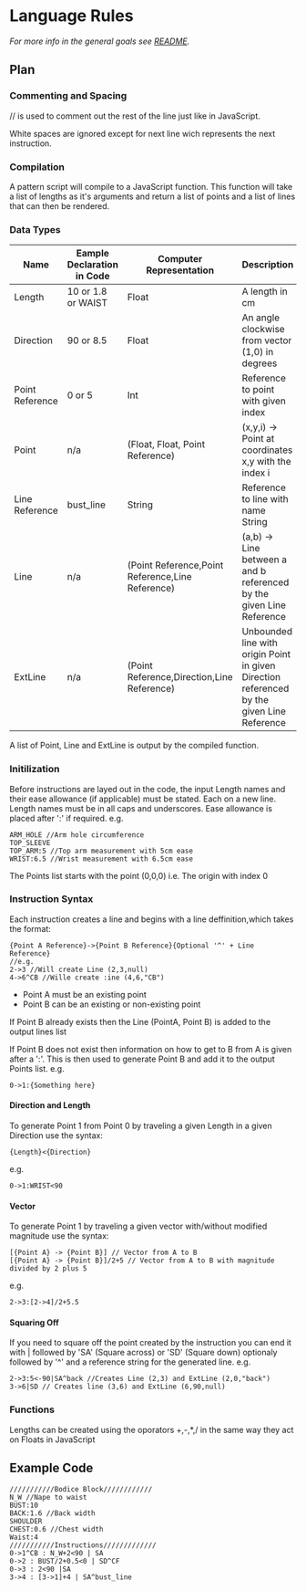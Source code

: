 # Language Rules
*For more info in the general goals see [README](README.md).*

## Plan

### Commenting and Spacing

// is used to comment out the rest of the line just like in JavaScript.

White spaces are ignored except for next line wich represents the next instruction.

### Compilation

A pattern script will compile to a JavaScript function. This function will take a list of lengths as it's arguments and return a list of points and a list of lines that can then be rendered.

### Data Types

| Name | Eample Declaration in Code |Computer Representation | Description |
| -------- | -------- | -------- | -------- |
| Length | 10 or 1.8 or WAIST |Float | A length in cm |
| Direction | 90 or 8.5 |Float | An angle clockwise from vector (1,0) in degrees |
| Point Reference | 0 or 5 | Int | Reference to point with given index 
| Point | n/a |(Float, Float, Point Reference) | (x,y,i) -> Point at coordinates x,y with the index i |
| Line Reference | bust_line | String | Reference to line with name String |
| Line | n/a |(Point Reference,Point Reference,Line Reference) | (a,b) -> Line between a and b referenced by the given Line Reference |
| ExtLine | n/a | (Point Reference,Direction,Line Reference) | Unbounded line with origin Point in given Direction referenced by the given Line Reference|

A list of Point, Line and ExtLine is output by the compiled function.

### Initilization 

Before instructions are layed out in the code, the input Length names and their ease allowance (if applicable) must be stated. Each on a new line. Length names must be in all caps and underscores. Ease allowance is placed after ':' if required. e.g.
```
ARM_HOLE //Arm hole circumference
TOP_SLEEVE
TOP_ARM:5 //Top arm measurement with 5cm ease
WRIST:6.5 //Wrist measurement with 6.5cm ease
```
The Points list starts with the point (0,0,0) i.e. The origin with index 0

### Instruction Syntax

Each instruction creates a line and begins with a line deffinition,which takes the format:
```
{Point A Reference}->{Point B Reference}{Optional '^' + Line Reference}
//e.g.
2->3 //Will create Line (2,3,null)
4->6^CB //Wille create :ine (4,6,"CB")
```
- Point A must be an existing point
- Point B can be an existing or non-existing point

If Point B already exists then the Line (PointA, Point B) is added to the output lines list

If Point B does not exist then information on how to get to B from A is given after a ':'. This is then used to generate Point B and add it to the output Points list. e.g.
```
0->1:{Something here}
```
#### Direction and Length
To generate Point 1 from Point 0 by traveling a given Length in a given Direction use the syntax:
```
{Length}<{Direction}
```
e.g.
```
0->1:WRIST<90
```
#### Vector
To generate Point 1 by traveling a given vector with/without modified magnitude use the syntax:
```
[{Point A} -> {Point B}] // Vector from A to B
[{Point A} -> {Point B}]/2+5 // Vector from A to B with magnitude divided by 2 plus 5
```
e.g.
```
2->3:[2->4]/2+5.5
```
#### Squaring Off
If you need to square off the point created by the instruction you can end it with | followed by 'SA' (Square across) or 'SD' (Square down) optionaly followed by '^' and a reference string for the generated line. e.g.
```
2->3:5<-90|SA^back //Creates Line (2,3) and ExtLine (2,0,"back")
3->6|SD // Creates line (3,6) and ExtLine (6,90,null)
```

### Functions

Lengths can be created using the oporators +,-,*,/ in the same way they act on Floats in JavaScript

## Example Code

```
///////////Bodice Block////////////
N_W //Nape to waist
BUST:10
BACK:1.6 //Back width
SHOULDER
CHEST:0.6 //Chest width
Waist:4
///////////Instructions/////////////
0->1^CB : N_W+2<90 | SA
0->2 : BUST/2+0.5<0 | SD^CF
0->3 : 2<90 |SA
3->4 : [3->1]+4 | SA^bust_line
```